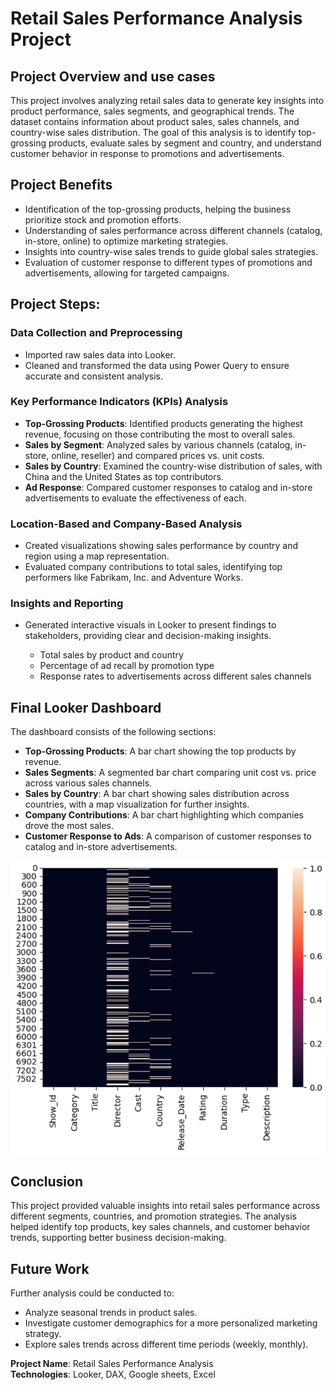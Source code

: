 # Retail Sales Performance Analysis Project

## Project Overview and use cases
This project involves analyzing retail sales data to generate key insights into product performance, sales segments, and geographical trends. The dataset contains information about product sales, sales channels, and country-wise sales distribution. The goal of this analysis is to identify top-grossing products, evaluate sales by segment and country, and understand customer behavior in response to promotions and advertisements.

## Project Benefits
- Identification of the top-grossing products, helping the business prioritize stock and promotion efforts.
- Understanding of sales performance across different channels (catalog, in-store, online) to optimize marketing strategies.
- Insights into country-wise sales trends to guide global sales strategies.
- Evaluation of customer response to different types of promotions and advertisements, allowing for targeted campaigns.

## Project Steps:
### Data Collection and Preprocessing
- Imported raw sales data into Looker.
- Cleaned and transformed the data using Power Query to ensure accurate and consistent analysis.

### Key Performance Indicators (KPIs) Analysis
- **Top-Grossing Products**: Identified products generating the highest revenue, focusing on those contributing the most to overall sales.
- **Sales by Segment**: Analyzed sales by various channels (catalog, in-store, online, reseller) and compared prices vs. unit costs.
- **Sales by Country**: Examined the country-wise distribution of sales, with China and the United States as top contributors.
- **Ad Response**: Compared customer responses to catalog and in-store advertisements to evaluate the effectiveness of each.

### Location-Based and Company-Based Analysis
- Created visualizations showing sales performance by country and region using a map representation.
- Evaluated company contributions to total sales, identifying top performers like Fabrikam, Inc. and Adventure Works.

### Insights and Reporting
- Generated interactive visuals in Looker to present findings to stakeholders, providing clear and decision-making insights.

  - Total sales by product and country
  - Percentage of ad recall by promotion type
  - Response rates to advertisements across different sales channels

## Final Looker Dashboard
The dashboard consists of the following sections:
- **Top-Grossing Products**: A bar chart showing the top products by revenue.
- **Sales Segments**: A segmented bar chart comparing unit cost vs. price across various sales channels.
- **Sales by Country**: A bar chart showing sales distribution across countries, with a map visualization for further insights.
- **Company Contributions**: A bar chart highlighting which companies drove the most sales.
- **Customer Response to Ads**: A comparison of customer responses to catalog and in-store advertisements.

<img src= "https://github.com/VasanthM27/Netflix-Data-Analysis/blob/main/heat%20map.png" />

## Conclusion
This project provided valuable insights into retail sales performance across different segments, countries, and promotion strategies. The analysis helped identify top products, key sales channels, and customer behavior trends, supporting better business decision-making.

## Future Work
Further analysis could be conducted to:
- Analyze seasonal trends in product sales.
- Investigate customer demographics for a more personalized marketing strategy.
- Explore sales trends across different time periods (weekly, monthly).

**Project Name**: Retail Sales Performance Analysis  
**Technologies**: Looker, DAX, Google sheets, Excel    
